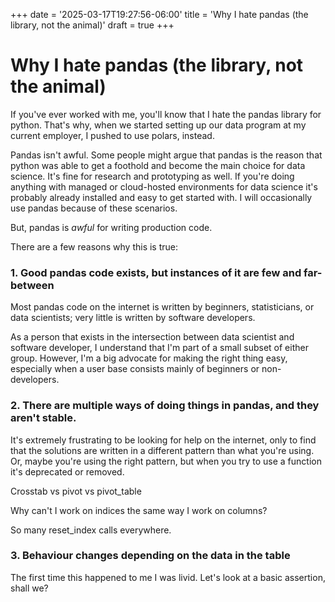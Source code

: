 +++
date = '2025-03-17T19:27:56-06:00'
title = 'Why I hate pandas (the library, not the animal)'
draft = true
+++

# Why I hate pandas (the library, not the animal)

If you've ever worked with me, you'll know that I hate the pandas library for python. 
That's why, when we started setting up our data program at my current employer, I pushed to use polars, instead.

Pandas isn't awful. Some people might argue that pandas is the reason that python was able to get a foothold and become the main choice
for data science. It's fine for research and prototyping as well. If you're doing anything with managed or cloud-hosted environments for data science 
it's probably already installed and easy to get started with. I will occasionally use pandas because of these scenarios. 

But, pandas is _awful_ for writing production code. 

There are a few reasons why this is true:

### 1. Good pandas code exists, but instances of it are few and far-between

Most pandas code on the internet is written by beginners, statisticians, or data scientists; very little is written by software developers.

As a person that exists in the intersection between data scientist and software developer, I understand that I'm part of a small subset of either group. 
However, I'm a big advocate for making the right thing easy, especially when a user base consists mainly of beginners or non-developers.

### 2. There are multiple ways of doing things in pandas, and they aren't stable.

It's extremely frustrating to be looking for help on the internet, only to find that the solutions are written in a different pattern than what you're using.
Or, maybe you're using the right pattern, but when you try to use a function it's deprecated or removed.

Crosstab vs pivot vs pivot_table

Why can't I work on indices the same way I work on columns?

So many reset_index calls everywhere.

### 3. Behaviour changes depending on the data in the table

The first time this happened to me I was livid. Let's look at a basic assertion, shall we?



